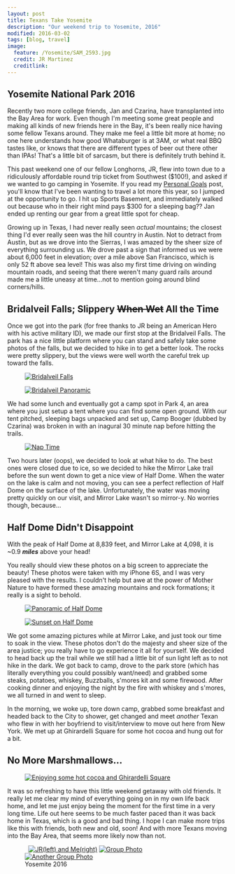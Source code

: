 ```yaml
---
layout: post
title: Texans Take Yosemite
description: "Our weekend trip to Yosemite, 2016"
modified: 2016-03-02
tags: [blog, travel]
image:
  feature: /Yosemite/SAM_2593.jpg
  credit: JR Martinez
  creditlink:
---
```

<h2>Yosemite National Park 2016</h2>

Recently two more college friends, Jan and Czarina, have transplanted into the Bay Area for work. Even though I'm meeting some great people and making all kinds of new friends here in the Bay, it's been really nice having some fellow Texans around. They make me feel a little bit more at home; no one here understands how good Whataburger is at 3AM, or what real BBQ tastes like, or knows that there are different types of beer out there other than IPAs! That's a little bit of sarcasm, but there is definitely truth behind it.

This past weekend one of our fellow Longhorns, JR, flew into town due to a ridiculously affordable round trip ticket from Southwest ($100!), and asked if we wanted to go camping in Yosemite. If you read my <a href="http://adamw88.github.io/Goals">Personal Goals</a> post, you'll know that I've been wanting to travel a lot more this year, so I jumped at the opportunity to go. I hit up Sports Basement, and immediately walked out because who in their right mind pays $300 for a sleeping bag?? Jan ended up renting our gear from a great little spot for cheap.

Growing up in Texas, I had never really seen <em>actual</em> mountains; the closest thing I'd ever really seen was the hill country in Austin. Not to detract from Austin, but as we drove into the Sierras, I was amazed by the sheer size of everything surrounding us. We drove past a sign that informed us we were about 6,000 feet in elevation; over a mile above San Francisco, which is only 52 ft above sea level! This was also my first time driving on winding mountain roads, and seeing that there weren't many guard rails around made me a little uneasy at time...not to mention going around blind corners/hills.

<h2>Bridalveil Falls; Slippery <strike>When Wet</strike> All the Time</h2>

Once we got into the park (for free thanks to JR being an American Hero with his active military ID), we made our first stop at the Bridalveil Falls. The park has a nice little platform where you can stand and safely take some photos of the falls, but we decided to hike in to get a better look. The rocks were pretty slippery, but the views were well worth the careful trek up toward the falls.

<figure>
	<a href="http://adamw88.github.io/images/Yosemite/IMG_0516.jpg"><img src="/images/Yosemite/IMG_0516.jpg" alt="Bridalveil Falls"></a>
</figure>

<figure>
	<a href="http://adamw88.github.io/images/Yosemite/IMG_0514.jpg"><img src="/images/Yosemite/IMG_0514.jpg" alt="Bridalveil Panoramic"></a>
</figure>

We had some lunch and eventually got a camp spot in Park 4, an area where you just setup a tent where you can find some open ground. With our tent pitched, sleeping bags unpacked and set up, Camp Booger (dubbed by Czarina) was broken in with an inagural 30 minute nap before hitting the trails.

<figure>
	<a href="http://adamw88.github.io/images/Yosemite/IMG_5326.jpg"><img src="/images/Yosemite/IMG_5326.jpg" alt="Nap Time"></a>
</figure>

Two hours later (oops), we decided to look at what hike to do. The best ones were closed due to ice, so we decided to hike the Mirror Lake trail before the sun went down to get a nice view of Half Dome. When the water on the lake is calm and not moving, you can see a perfect reflection of Half Dome on the surface of the lake. Unfortunately, the water was moving pretty quickly on our visit, and Mirror Lake wasn't so mirror-y. No worries though, because...

<h2>Half Dome Didn't Disappoint</h2>

With the peak of Half Dome at 8,839 feet, and Mirror Lake at 4,098, it is ~0.9 <b><em>miles</em></b> above your head!

You really should view these photos on a big screen to appreciate the beauty! These photos were taken with my iPhone 6S, and I was very pleased with the results. I couldn't help but awe at the power of Mother Nature to have formed these amazing mountains and rock formations; it really is a sight to behold.

<figure>
	<a href="http://adamw88.github.io/images/Yosemite/half-dome-pano.jpg"><img src="/images/Yosemite/half-dome-pano.jpg" alt="Panoramic of Half Dome"></a>
</figure>

<figure>
	<a href="http://adamw88.github.io/images/Yosemite/halfdome.jpg"><img src="/images/Yosemite/halfdome.jpg" alt="Sunset on Half Dome"></a>
</figure>

We got some amazing pictures while at Mirror Lake, and just took our time to soak in the view. These photos don't do the majesty and sheer size of the area justice; you really have to go experience it all for yourself. We decided to head back up the trail while we still had a little bit of sun light left as to not hike in the dark. We got back to camp, drove to the park store (which has literally everything you could possibly want/need) and grabbed some steaks, potatoes, whiskey, Buzzballs, s'mores kit and some firewood. After cooking dinner and enjoying the night by the fire with whiskey and s'mores, we all turned in and went to sleep.

In the morning, we woke up, tore down camp, grabbed some breakfast and headed back to the City to shower, get changed and meet <em>another</em> Texan who flew in with her boyfriend to visit/interview to move out here from New York. We met up at Ghirardelli Square for some hot cocoa and hung out for a bit.

<h2>No More Marshmallows...</h2>

<figure>
	<a href="http://adamw88.github.io/images/Yosemite/IMG_5461.JPG"><img src="/images/Yosemite/IMG_5461.JPG" alt="Enjoying some hot cocoa and Ghirardelli Square"></a>
</figure>

It was so refreshing to have this little weekend getaway with old friends. It really let me clear my mind of everything going on in my own life back home, and let me just enjoy being the moment for the first time in a very long time. Life out here seems to be much faster paced than it was back home in Texas, which is a good and bad thing. I hope I can make more trips like this with friends, both new and old, soon! And with more Texans moving into the Bay Area, that seems more likely now than not.

<figure class="half">
	<a href="http://adamw88.github.io/images/Yosemite/IMG_0528.jpg"><img src="/images/Yosemite/IMG_0528.jpg" alt=""></a>
	<a href="http://adamw88.github.io/images/Yosemite/IMG_0536.jpg"><img src="/images/Yosemite/IMG_0536.jpg" alt=""></a>
	<a href="http://adamw88.github.io/images/Yosemite/SAM_2552.jpg"><img src="/images/Yosemite/SAM_2552.jpg" alt="JR(left) and Me(right)"></a>
	<a href="http://adamw88.github.io/images/Yosemite/SAM_2593.jpg"><img src="/images/Yosemite/SAM_2593.jpg" alt="Group Photo"></a>
	<a href="http://adamw88.github.io/images/Yosemite/SAM_2612.jpg"><img src="/images/Yosemite/SAM_2612.jpg" alt="Another Group Photo"></a>
	<figcaption>Yosemite 2016</figcaption>
</figure>